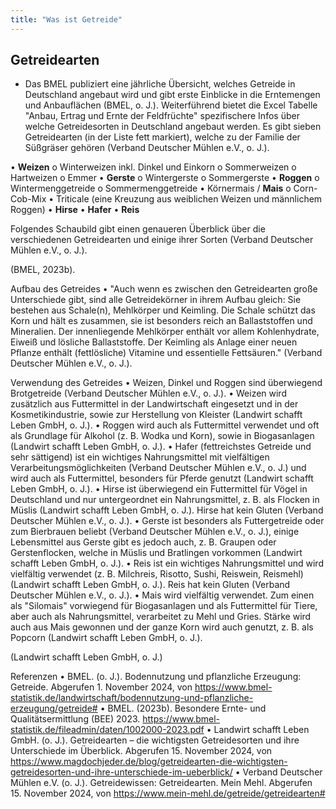 ```yaml
---
title: "Was ist Getreide"
---
```


## Getreidearten
- Das BMEL publiziert eine jährliche Übersicht, welches Getreide in Deutschland angebaut wird und gibt erste Einblicke in die Erntemengen und Anbauflächen (BMEL, o. J.). Weiterführend bietet die Excel Tabelle "Anbau, Ertrag und Ernte der Feldfrüchte" spezifischere Infos über welche Getreidesorten in Deutschland angebaut werden. 
Es gibt sieben Getreidearten (in der Liste fett markiert), welche zu der Familie der Süßgräser gehören (Verband Deutscher Mühlen e.V., o. J.).

•	**Weizen**
o	Winterweizen inkl. Dinkel und Einkorn
o	Sommerweizen
o	Hartweizen 
o	Emmer
•	**Gerste**
o	Wintergerste
o	Sommergerste
•	**Roggen**
o	Wintermenggetreide
o	Sommermenggetreide
•	Körnermais / **Mais**
o	Corn-Cob-Mix
•	Triticale (eine Kreuzung aus weiblichen Weizen und männlichem Roggen)
•	**Hirse**
•	**Hafer**
•	**Reis**


Folgendes Schaubild gibt einen genaueren Überblick über die verschiedenen Getreidearten und einige ihrer Sorten (Verband Deutscher Mühlen e.V., o. J.).
 
 
(BMEL, 2023b).

Aufbau des Getreides 
•	"Auch wenn es zwischen den Getreidearten große Unterschiede gibt, sind alle Getreidekörner in ihrem Aufbau gleich: Sie bestehen aus Schale(n), Mehlkörper und Keimling. Die Schale schützt das Korn und hält es zusammen, sie ist besonders reich an Ballaststoffen und Mineralien. Der innenliegende Mehlkörper enthält vor allem Kohlenhydrate, Eiweiß und lösliche Ballaststoffe. Der Keimling als Anlage einer neuen Pflanze enthält (fettlösliche) Vitamine und essentielle Fettsäuren." (Verband Deutscher Mühlen e.V., o. J.).


Verwendung des Getreides
•	Weizen, Dinkel und Roggen sind überwiegend Brotgetreide (Verband Deutscher Mühlen e.V., o. J.).
•	Weizen wird zusätzlich aus Futtermittel in der Landwirtschaft eingesetzt und in der Kosmetikindustrie, sowie zur Herstellung von Kleister (Landwirt schafft Leben GmbH, o. J.).
•	Roggen wird auch als Futtermittel verwendet und oft als Grundlage für Alkohol (z. B. Wodka und Korn), sowie in Biogasanlagen (Landwirt schafft Leben GmbH, o. J.).
•	Hafer (fettreichstes Getreide und sehr sättigend) ist ein wichtiges Nahrungsmittel mit vielfältigen Verarbeitungsmöglichkeiten (Verband Deutscher Mühlen e.V., o. J.) und wird auch als Futtermittel, besonders für Pferde genutzt (Landwirt schafft Leben GmbH, o. J.).
•	Hirse ist überwiegend ein Futtermittel für Vögel in Deutschland und nur untergeordnet ein Nahrungsmittel, z. B. als Flocken in Müslis (Landwirt schafft Leben GmbH, o. J.). Hirse hat kein Gluten (Verband Deutscher Mühlen e.V., o. J.).
•	Gerste ist besonders als Futtergetreide oder zum Bierbrauen beliebt (Verband Deutscher Mühlen e.V., o. J.), einige Lebensmittel aus Gerste gibt es jedoch auch, z. B. Graupen oder Gerstenflocken, welche in Müslis und Bratlingen vorkommen (Landwirt schafft Leben GmbH, o. J.).
•	Reis ist ein wichtiges Nahrungsmittel und wird vielfältig verwendet (z. B. Milchreis, Risotto, Sushi, Reiswein, Reismehl) (Landwirt schafft Leben GmbH, o. J.). Reis hat kein Gluten (Verband Deutscher Mühlen e.V., o. J.).
•	Mais wird vielfältig verwendet. Zum einen als "Silomais" vorwiegend für Biogasanlagen und als Futtermittel für Tiere, aber auch als Nahrungsmittel, verarbeitet zu Mehl und Gries. Stärke wird auch aus Mais gewonnen und der ganze Korn wird auch genutzt, z. B. als Popcorn (Landwirt schafft Leben GmbH, o. J.).

 






(Landwirt schafft Leben GmbH, o. J.)



Referenzen
•	BMEL. (o. J.). Bodennutzung und pflanzliche Erzeugung: Getreide. Abgerufen 1. November 2024, von https://www.bmel-statistik.de/landwirtschaft/bodennutzung-und-pflanzliche-erzeugung/getreide#
•	BMEL. (2023b). Besondere Ernte- und Qualitätsermittlung (BEE) 2023. https://www.bmel-statistik.de/fileadmin/daten/1002000-2023.pdf
•	Landwirt schafft Leben GmbH. (o. J.). Getreidearten – die wichtigsten Getreidesorten und ihre Unterschiede im Überblick. Abgerufen 15. November 2024, von https://www.magdochjeder.de/blog/getreidearten-die-wichtigsten-getreidesorten-und-ihre-unterschiede-im-ueberblick/
•	Verband Deutscher Mühlen e.V. (o. J.). Getreidewissen: Getreidearten. Mein Mehl. Abgerufen 15. November 2024, von https://www.mein-mehl.de/getreide/getreidearten#

